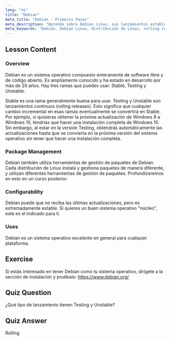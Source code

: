 ```yaml
---
lang: "es"
title: "Debian"
meta_title: "Debian - Primeros Pasos"
meta_description: "Aprende sobre Debian Linux, sus lanzamientos estables y continuos, y la gestión de paquetes. Descubre por qué Debian es un excelente sistema operativo central para usuarios principiantes e intermedios."
meta_keywords: "Debian, Debian Linux, distribución de Linux, rolling release, gestión de paquetes, tutorial de Linux, Linux para principiantes, guía de Linux"
---
```


## Lesson Content

### Overview

Debian es un sistema operativo compuesto enteramente de software libre y de código abierto. Es ampliamente conocido y ha estado en desarrollo por más de 20 años. Hay tres ramas que puedes usar: Stable, Testing y Unstable.

Stable es una rama generalmente buena para usar. Testing y Unstable son lanzamientos continuos (rolling releases). Esto significa que cualquier cambio incremental en esas ramas eventualmente se convertirá en Stable. Por ejemplo, si quisieras obtener la próxima actualización de Windows 8 a Windows 10, tendrías que hacer una instalación completa de Windows 10. Sin embargo, al estar en la versión Testing, obtendrás automáticamente las actualizaciones hasta que se convierta en la próxima versión del sistema operativo sin tener que hacer una instalación completa.

### Package Management

Debian también utiliza herramientas de gestión de paquetes de Debian. Cada distribución de Linux instala y gestiona paquetes de manera diferente, y utilizan diferentes herramientas de gestión de paquetes. Profundizaremos en esto en un curso posterior.

### Configurability

Debian puede que no reciba las últimas actualizaciones, pero es extremadamente estable. Si quieres un buen sistema operativo "núcleo", este es el indicado para ti.

### Uses

Debian es un sistema operativo excelente en general para cualquier plataforma.

## Exercise

Si estás interesado en tener Debian como tu sistema operativo, dirígete a la sección de instalación y pruébalo: <https://www.debian.org/>

## Quiz Question

¿Qué tipo de lanzamiento tienen Testing y Unstable?

## Quiz Answer

Rolling
